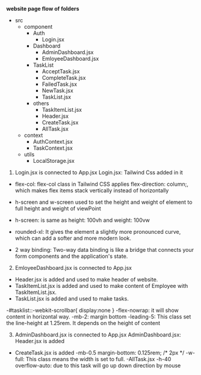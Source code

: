 **website page flow of folders**
- src
    - component
        - Auth
            - Login.jsx
        - Dashboard
            - AdminDashboard.jsx
            - EmloyeeDashboard.jsx
        - TaskList
            - AcceptTask.jsx
            - CompleteTask.jsx
            - FailedTask.jsx
            - NewTask.jsx
            - TaskList.jsx
        - others
            - TaskItemList.jsx
            - Header.jsx
            - CreateTask.jsx
            - AllTask.jsx
    - context
        - AuthContext.jsx
        - TaskContext.jsx
    - utils
        - LocalStorage.jsx


1. Login.jsx is connected to App.jsx
Login.jsx: Tailwind Css added in it
- flex-col: flex-col class in Tailwind CSS applies flex-direction: column;, which makes flex 
    items stack vertically instead of horizontally
- h-screen and w-screen used to set the height and weight of element to full height and weight 
    of viewPoint
- h-screen: is same as height: 100vh and weight: 100vw

- rounded-xl: It gives the element a slightly more pronounced curve, which can add a softer and 
    more modern look.

- 2 way binding: Two-way data binding is like a bridge that connects your form components and
     the application's state.

2. EmloyeeDashboard.jsx is connected to App.jsx
- Header.jsx is added and used to make header of website.
- TaskItemList.jsx is added and used to make content of Employee with TaskItemList.jsx.
- TaskList.jsx is added and used to make tasks.

-#tasklist::-webkit-scrollbar{
    display:none
}
-flex-nowrap: it will show content in horizontal way.
-mb-2: margin bottom
-leading-5: This class set the line-height at 1.25rem. It depends on the height of content

3. AdminDashboard.jsx is connected to App.jsx 
AdminDashboard.jsx: Header.jsx is added 

- CreateTask.jsx is added
-mb-0.5	margin-bottom: 0.125rem; /* 2px */
-w-full: This class means the width is set to full.
-AllTask.jsx
-h-40 overflow-auto: due to this task will go up down direction by mouse
